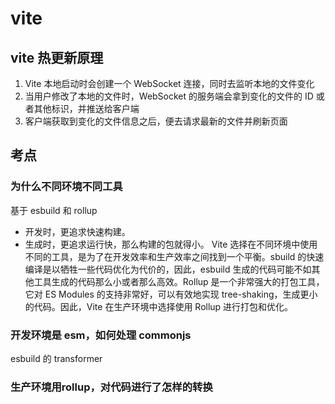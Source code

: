 # vite



## vite 热更新原理

1. Vite 本地启动时会创建一个 WebSocket 连接，同时去监听本地的文件变化
2. 当用户修改了本地的文件时，WebSocket 的服务端会拿到变化的文件的 ID 或者其他标识，并推送给客户端
3. 客户端获取到变化的文件信息之后，便去请求最新的文件并刷新页面

## 考点

### 为什么不同环境不同工具

基于 esbuild 和 rollup   
- 开发时，更追求快速构建。
- 生成时，更追求运行快，那么构建的包就得小。
Vite 选择在不同环境中使用不同的工具，是为了在开发效率和生产效率之间找到一个平衡。sbuild 的快速编译是以牺牲一些代码优化为代价的，因此，esbuild 生成的代码可能不如其他工具生成的代码那么小或者那么高效。Rollup 是一个非常强大的打包工具，它对 ES Modules 的支持非常好，可以有效地实现 tree-shaking，生成更小的代码。因此，Vite 在生产环境中选择使用 Rollup 进行打包和优化。

### 开发环境是 esm，如何处理 commonjs

esbuild 的 transformer


### 生产环境用rollup，对代码进行了怎样的转换

